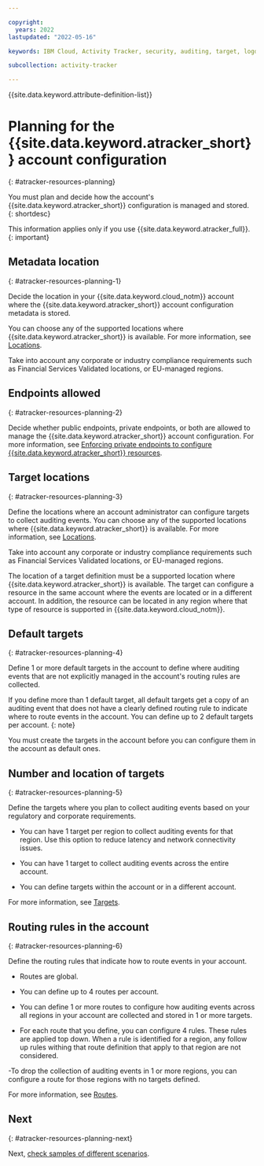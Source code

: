 ```yaml
---

copyright:
  years: 2022
lastupdated: "2022-05-16"

keywords: IBM Cloud, Activity Tracker, security, auditing, target, logdna

subcollection: activity-tracker

---
```


{{site.data.keyword.attribute-definition-list}}


# Planning for the {{site.data.keyword.atracker_short}} account configuration
{: #atracker-resources-planning}

You must plan and decide how the account's {{site.data.keyword.atracker_short}} configuration is managed and stored.
{: shortdesc}


This information applies only if you use {{site.data.keyword.atracker_full}}.
{: important}



## Metadata location
{: #atracker-resources-planning-1}

Decide the location in your {{site.data.keyword.cloud_notm}} account where the {{site.data.keyword.atracker_short}} account configuration metadata is stored. 

You can choose any of the supported locations where {{site.data.keyword.atracker_short}} is available. For more information, see [Locations](/docs/activity-tracker?topic=activity-tracker-regions&interface=cli).

Take into account any corporate or industry compliance requirements such as Financial Services Validated locations, or EU-managed regions.

## Endpoints allowed
{: #atracker-resources-planning-2}

Decide whether public endpoints, private endpoints, or both are allowed to manage the {{site.data.keyword.atracker_short}} account configuration. For more information, see [Enforcing private endpoints to configure {{site.data.keyword.atracker_short}} resources](/docs/activity-tracker?topic=activity-tracker-getting-started-mng-endpoints).


## Target locations
{: #atracker-resources-planning-3}

Define the locations where an account administrator can configure targets to collect auditing events. You can choose any of the supported locations where {{site.data.keyword.atracker_short}} is available. For more information, see [Locations](/docs/activity-tracker?topic=activity-tracker-regions&interface=cli).
    
Take into account any corporate or industry compliance requirements such as Financial Services Validated locations, or EU-managed regions.

The location of a target definition must be a supported location where {{site.data.keyword.atracker_short}} is available. The target can configure a resource in the same account where the events are located or in a different account. In addition, the resource can be located in any region where that type of resource is supported in {{site.data.keyword.cloud_notm}}.

## Default targets
{: #atracker-resources-planning-4}

Define 1 or more default targets in the account to define where auditing events that are not explicitly managed in the account's routing rules are collected.

If you define more than 1 default target, all default targets get a copy of an auditing event that does not have a clearly defined routing rule to indicate where to route events in the account. You can define up to 2 default targets per account.
{: note}

You must create the targets in the account before you can configure them in the account as default ones.


## Number and location of targets
{: #atracker-resources-planning-5}

Define the targets where you plan to collect auditing events based on your regulatory and corporate requirements.

- You can have 1 target per region to collect auditing events for that region. Use this option to reduce latency and network connectivity issues.

- You can have 1 target to collect auditing events across the entire account.

- You can define targets within the account or in a different account.

For more information, see [Targets](/docs/activity-tracker?topic=activity-tracker-atracker-resources#atracker-resources-targets).


## Routing rules in the account
{: #atracker-resources-planning-6}


Define the routing rules that indicate how to route events in your account.

- Routes are global. 

- You can define up to 4 routes per account.
    
- You can define 1 or more routes to configure how auditing events across all regions in your account are collected and stored in 1 or more targets.
    
- For each route that you define, you can configure 4 rules. These rules are applied top down. When a rule is identified for a region, any follow up rules withing that route definition that apply to that region are not considered.

 -To drop the collection of auditing events in 1 or more regions, you can configure a route for those regions with no targets defined.

For more information, see [Routes](/docs/activity-tracker?topic=activity-tracker-atracker-resources#atracker-resources-routes).

 
## Next
{: #atracker-resources-planning-next}

Next, [check samples of different scenarios](/docs/activity-tracker?topic=activity-tracker-atracker-scenarios). 


